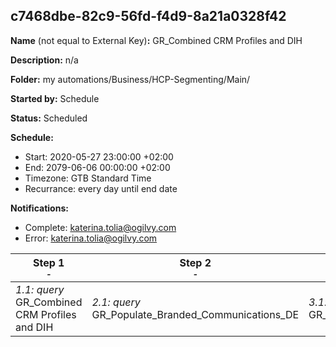 ## c7468dbe-82c9-56fd-f4d9-8a21a0328f42

**Name** (not equal to External Key)**:** GR_Combined CRM Profiles and DIH

**Description:** n/a

**Folder:** my automations/Business/HCP-Segmenting/Main/

**Started by:** Schedule

**Status:** Scheduled

**Schedule:**

* Start: 2020-05-27 23:00:00 +02:00
* End: 2079-06-06 00:00:00 +02:00
* Timezone: GTB Standard Time
* Recurrance: every day until end date

**Notifications:**

* Complete: katerina.tolia@ogilvy.com
* Error: katerina.tolia@ogilvy.com

| Step 1<br>_<small>-</small>_ | Step 2<br>_<small>-</small>_ | Step 3<br>_<small>-</small>_ |
| --- | --- | --- |
| _1.1: query_<br>GR_Combined CRM Profiles and DIH | _2.1: query_<br>GR_Populate_Branded_Communications_DE | _3.1: query_<br>GR_Populate_Unbranded_Communications_DE |
